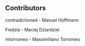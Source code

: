 ## Contributors

contradictioned - Manuel Hoffmann

Fiedzia - Maciej Dziardziel

mtorromeo - Massimiliano Torromeo
